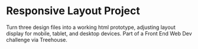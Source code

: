 # Responsive Layout Project

Turn three design files into a working html prototype, adjusting layout display for mobile, tablet, and desktop devices.  Part of a Front End Web Dev challenge via Treehouse.
